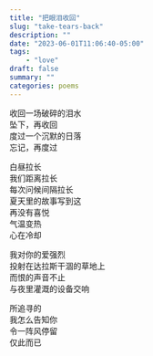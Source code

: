 ```yaml
---
title: "把眼泪收回"
slug: "take-tears-back"
description: ""
date: "2023-06-01T11:06:40-05:00"
tags: 
    - "love"
draft: false
summary: ""
categories: poems
---
```

收回一场破碎的泪水\
坠下，再收回\
度过一个沉默的日落\
忘记，再度过

白昼拉长\
我们距离拉长\
每次问候间隔拉长\
夏天里的故事写到这\
再没有喜悦\
气温变热\
心在冷却

我对你的爱强烈\
投射在达拉斯干涸的草地上\
而恨的声音不止\
与夜里灌溉的设备交响

所追寻的\
我怎么告知你\
令一阵风停留\
仅此而已

